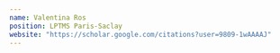 ```yaml
---
name: Valentina Ros
position: LPTMS Paris-Saclay
website: "https://scholar.google.com/citations?user=9809-1wAAAAJ"
---
```

